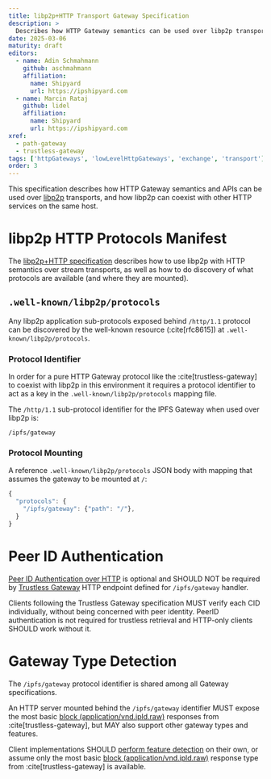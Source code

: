 ```yaml
---
title: libp2p+HTTP Transport Gateway Specification
description: >
  Describes how HTTP Gateway semantics can be used over libp2p transports.
date: 2025-03-06
maturity: draft
editors:
  - name: Adin Schmahmann
    github: aschmahmann
    affiliation:
      name: Shipyard
      url: https://ipshipyard.com
  - name: Marcin Rataj
    github: lidel
    affiliation:
      name: Shipyard
      url: https://ipshipyard.com
xref:
  - path-gateway
  - trustless-gateway
tags: ['httpGateways', 'lowLevelHttpGateways', 'exchange', 'transport']
order: 3
---
```


This specification describes how HTTP Gateway semantics
and APIs can be used over [libp2p](https://github.com/libp2p/specs) transports,
and how libp2p can coexist with other HTTP services on the same host.

# libp2p HTTP Protocols Manifest

The [libp2p+HTTP specification](https://github.com/libp2p/specs/blob/master/http/README.md)
describes how to use libp2p with HTTP semantics over stream transports, as well as how
to do discovery of what protocols are available (and where they are mounted).

## `.well-known/libp2p/protocols`

Any libp2p application sub-protocols exposed behind `/http/1.1` protocol can be
discovered by the well-known resource (:cite[rfc8615]) at `.well-known/libp2p/protocols`.

### Protocol Identifier

In order for a pure HTTP Gateway protocol like the :cite[trustless-gateway] to
coexist with libp2p in this environment it requires a protocol identifier to act as a key in
the `.well-known/libp2p/protocols` mapping file.

The `/http/1.1` sub-protocol identifier for the IPFS Gateway when used over libp2p is:

```
/ipfs/gateway
```

### Protocol Mounting

A reference `.well-known/libp2p/protocols` JSON body with mapping that assumes the gateway to be mounted at `/`:

```js
{
  "protocols": {
    "/ipfs/gateway": {"path": "/"},
  }
}
```

# Peer ID Authentication

[Peer ID Authentication over HTTP](https://github.com/libp2p/specs/blob/master/http/peer-id-auth.md) is optional and SHOULD NOT be required by [Trustless Gateway](https://specs.ipfs.tech/http-gateways/trustless-gateway/)  HTTP endpoint defined for `/ipfs/gateway` handler.

Clients following the Trustless Gateway specification MUST verify each CID individually, without being concerned with peer identity.
PeerID authentication is not required for trustless retrieval and HTTP-only clients SHOULD work without it.

# Gateway Type Detection

The `/ipfs/gateway` protocol identifier is shared among all Gateway specifications.

An HTTP server mounted behind the `/ipfs/gateway` identifier MUST expose the most basic [block (application/vnd.ipld.raw)](https://specs.ipfs.tech/http-gateways/trustless-gateway/#block-responses-application-vnd-ipld-raw)
responses from :cite[trustless-gateway], but MAY also support other gateway types and features.

Client implementations SHOULD [perform feature detection](https://specs.ipfs.tech/http-gateways/trustless-gateway/#dedicated-probe-paths) on their own,
or assume only the most basic [block (application/vnd.ipld.raw)](https://specs.ipfs.tech/http-gateways/trustless-gateway/#block-responses-application-vnd-ipld-raw)
response type from :cite[trustless-gateway] is available.
